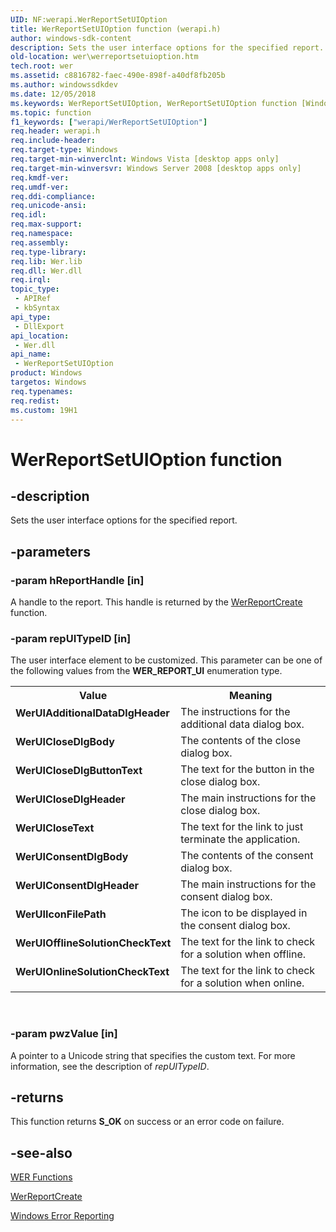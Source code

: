 ```yaml
---
UID: NF:werapi.WerReportSetUIOption
title: WerReportSetUIOption function (werapi.h)
author: windows-sdk-content
description: Sets the user interface options for the specified report.
old-location: wer\werreportsetuioption.htm
tech.root: wer
ms.assetid: c8816782-faec-490e-898f-a40df8fb205b
ms.author: windowssdkdev
ms.date: 12/05/2018
ms.keywords: WerReportSetUIOption, WerReportSetUIOption function [Windows Error Reporting], WerUIAdditionalDataDlgHeader, WerUICloseDlgBody, WerUICloseDlgButtonText, WerUICloseDlgHeader, WerUICloseText, WerUIConsentDlgBody, WerUIConsentDlgHeader, WerUIIconFilePath, WerUIOfflineSolutionCheckText, WerUIOnlineSolutionCheckText, base.werreportsetuioption, wer.werreportsetuioption, werapi/WerReportSetUIOption
ms.topic: function
f1_keywords: ["werapi/WerReportSetUIOption"]
req.header: werapi.h
req.include-header: 
req.target-type: Windows
req.target-min-winverclnt: Windows Vista [desktop apps only]
req.target-min-winversvr: Windows Server 2008 [desktop apps only]
req.kmdf-ver: 
req.umdf-ver: 
req.ddi-compliance: 
req.unicode-ansi: 
req.idl: 
req.max-support: 
req.namespace: 
req.assembly: 
req.type-library: 
req.lib: Wer.lib
req.dll: Wer.dll
req.irql: 
topic_type:
 - APIRef
 - kbSyntax
api_type:
 - DllExport
api_location:
 - Wer.dll
api_name:
 - WerReportSetUIOption
product: Windows
targetos: Windows
req.typenames: 
req.redist: 
ms.custom: 19H1
---
```


# WerReportSetUIOption function


## -description


Sets the user interface options for the specified report.


## -parameters




### -param hReportHandle [in]

A handle to the report. This handle is returned by the <a href="https://docs.microsoft.com/windows/desktop/api/werapi/nf-werapi-werreportcreate">WerReportCreate</a> function.


### -param repUITypeID [in]

The user interface element to be customized. This parameter can be one of the following values from the <b>WER_REPORT_UI</b> enumeration type.

<table>
<tr>
<th>Value</th>
<th>Meaning</th>
</tr>
<tr>
<td width="40%"><a id="WerUIAdditionalDataDlgHeader"></a><a id="weruiadditionaldatadlgheader"></a><a id="WERUIADDITIONALDATADLGHEADER"></a><dl>
<dt><b>WerUIAdditionalDataDlgHeader</b></dt>
</dl>
</td>
<td width="60%">
The instructions for the additional data dialog box.

</td>
</tr>
<tr>
<td width="40%"><a id="WerUICloseDlgBody"></a><a id="weruiclosedlgbody"></a><a id="WERUICLOSEDLGBODY"></a><dl>
<dt><b>WerUICloseDlgBody</b></dt>
</dl>
</td>
<td width="60%">
The contents of the close dialog box.

</td>
</tr>
<tr>
<td width="40%"><a id="WerUICloseDlgButtonText"></a><a id="weruiclosedlgbuttontext"></a><a id="WERUICLOSEDLGBUTTONTEXT"></a><dl>
<dt><b>WerUICloseDlgButtonText</b></dt>
</dl>
</td>
<td width="60%">
The text for the button in the close dialog box.

</td>
</tr>
<tr>
<td width="40%"><a id="WerUICloseDlgHeader"></a><a id="weruiclosedlgheader"></a><a id="WERUICLOSEDLGHEADER"></a><dl>
<dt><b>WerUICloseDlgHeader</b></dt>
</dl>
</td>
<td width="60%">
The main instructions for the close dialog box.

</td>
</tr>
<tr>
<td width="40%"><a id="WerUICloseText"></a><a id="weruiclosetext"></a><a id="WERUICLOSETEXT"></a><dl>
<dt><b>WerUICloseText</b></dt>
</dl>
</td>
<td width="60%">
The text for the link to just terminate the application.

</td>
</tr>
<tr>
<td width="40%"><a id="WerUIConsentDlgBody"></a><a id="weruiconsentdlgbody"></a><a id="WERUICONSENTDLGBODY"></a><dl>
<dt><b>WerUIConsentDlgBody</b></dt>
</dl>
</td>
<td width="60%">
The contents of the consent dialog box.

</td>
</tr>
<tr>
<td width="40%"><a id="WerUIConsentDlgHeader"></a><a id="weruiconsentdlgheader"></a><a id="WERUICONSENTDLGHEADER"></a><dl>
<dt><b>WerUIConsentDlgHeader</b></dt>
</dl>
</td>
<td width="60%">
The main instructions for the consent dialog box.

</td>
</tr>
<tr>
<td width="40%"><a id="WerUIIconFilePath"></a><a id="weruiiconfilepath"></a><a id="WERUIICONFILEPATH"></a><dl>
<dt><b>WerUIIconFilePath</b></dt>
</dl>
</td>
<td width="60%">
The icon to be displayed in the consent dialog box.

</td>
</tr>
<tr>
<td width="40%"><a id="WerUIOfflineSolutionCheckText"></a><a id="weruiofflinesolutionchecktext"></a><a id="WERUIOFFLINESOLUTIONCHECKTEXT"></a><dl>
<dt><b>WerUIOfflineSolutionCheckText</b></dt>
</dl>
</td>
<td width="60%">
The text for the link to check for a solution when offline.

</td>
</tr>
<tr>
<td width="40%"><a id="WerUIOnlineSolutionCheckText"></a><a id="weruionlinesolutionchecktext"></a><a id="WERUIONLINESOLUTIONCHECKTEXT"></a><dl>
<dt><b>WerUIOnlineSolutionCheckText</b></dt>
</dl>
</td>
<td width="60%">
The text for the link to check for a solution when online.

</td>
</tr>
</table>
 


### -param pwzValue [in]

A pointer to a Unicode string that specifies the custom text. For more information, see the description of <i>repUITypeID</i>.


## -returns



This function returns <b>S_OK</b> on success or an error code on failure.




## -see-also




<a href="https://docs.microsoft.com/windows/desktop/wer/wer-functions">WER Functions</a>



<a href="https://docs.microsoft.com/windows/desktop/api/werapi/nf-werapi-werreportcreate">WerReportCreate</a>



<a href="https://docs.microsoft.com/windows/desktop/wer/windows-error-reporting">Windows Error Reporting</a>
 

 

